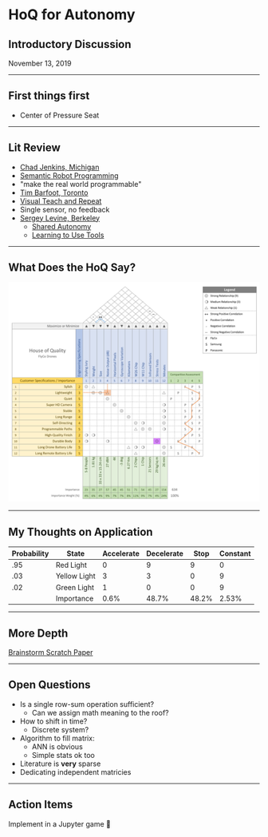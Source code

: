 <!-- .slide: data-background="#500000" class="dark" -->

# HoQ for Autonomy

## Introductory Discussion 



November 13, 2019

---

<!-- .slide: data-background="#767171" class="dark" -->

## First things first

- Center of Pressure Seat   

---


<!-- .slide: data-background="#767171" class="dark" -->

## Lit Review
- [Chad Jenkins, Michigan](https://web.eecs.umich.edu/~ocj/)
 - [Semantic Robot Programming](https://www.youtube.com/watch?v=ZJLD_6v88KA&feature=youtu.be)
 - "make the real world programmable"
- [Tim Barfoot, Toronto](http://asrl.utias.utoronto.ca/~tdb/)
 - [Visual Teach and Repeat](https://www.youtube.com/watch?time_continue=3&v=udI328uO7Qg)
 - Single sensor, no feedback
- [Sergey Levine, Berkeley](https://people.eecs.berkeley.edu/~svlevine/)
  - [Shared Autonomy](https://bair.berkeley.edu/blog/2018/04/18/shared-autonomy/)
  - [Learning to Use Tools](https://www.technologyreview.com/s/613304/a-robot-has-figured-out-how-to-use-tools/)

---

<!-- .slide: data-background="#767171" class="dark" -->


## What Does the HoQ Say?
 <img src="img/hoq.png" alt="HoQ Overview" style="width:800px;"> 

---

<!-- .slide: data-background="#767171" class="dark" -->

## My Thoughts on Application
| Probability | State        | Accelerate | Decelerate | Stop  | Constant |
|-------------|--------------|------------|------------|-------|----------|
|  .95        | Red Light    | 0          | 9          | 9     | 0        |
| .03         | Yellow Light | 3          | 3          | 0     | 9        |
|  .02        | Green Light  | 1          | 0          | 0     |  9       |
|             | Importance   | 0.6%       | 48.7%      | 48.2% | 2.53%    |

---

<!-- .slide: data-background="#767171" class="dark" -->

## More Depth

[Brainstorm Scratch Paper](https://docs.google.com/spreadsheets/d/1-miV_nTWT6CTp50ss_0I4ry6K127J0W6t3MZOVOl0Lc/edit?usp=sharing)

---

<!-- .slide: data-background="#767171" class="dark" -->

## Open Questions
- Is a single row-sum operation sufficient?
  - Can we assign math meaning to the roof?
- How to shift in time?
  - Discrete system?
- Algorithm to fill matrix:
  - ANN is obvious
  - Simple stats ok too       
- Literature is **very** sparse
- Dedicating independent matricies

---

<!-- .slide: data-background="#767171" class="dark" -->

## Action Items
Implement in a Jupyter game
:blue_car:




